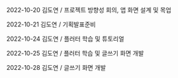2022-10-20 김도연 / 프로젝트 방향성 회의, 앱 화면 설계 및 목업

2022-10-21 김도연 / 기획발표준비

2022-10-24 김도연 / 플러터 학습 및 튜토리얼

2022-10-25 김도연 / 플러터 학습 및 글쓰기 화면 개발

2022-10-28 김도연 / 글쓰기 화면 개발